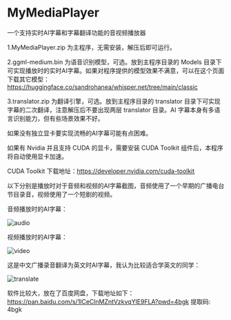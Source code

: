 # MyMediaPlayer
一个支持实时AI字幕和字幕翻译功能的音视频播放器

1.MyMediaPlayer.zip 为主程序，无需安装，解压后即可运行。

2.ggml-medium.bin 为语音识别模型，可选。放到主程序目录的 Models 目录下可实现播放时的实时AI字幕。如果对程序提供的模型效果不满意，可以在这个页面下载其它模型： 
    https://huggingface.co/sandrohanea/whisper.net/tree/main/classic
    
3.translator.zip 为翻译引擎，可选。放到主程序目录的 translator 目录下可实现字幕的二次翻译，注意解压后不要出现两层 translator 目录。AI 字幕本身有多语言识别能力，但有些场景效果不好。


如果没有独立显卡要实现流畅的AI字幕可能有点困难。


如果有 Nvidia 并且支持 CUDA 的显卡，需要安装 CUDA Toolkit 组件后，本程序将自动使用显卡加速。


CUDA Toolkit 下载地址：https://developer.nvidia.com/cuda-toolkit


以下分别是播放时对于音频和视频的AI字幕截图，音频使用了一个早期的广播电台节目录音，视频使用了一个短剧的视频。

音频播放时的AI字幕：

![audio](https://github.com/user-attachments/assets/d448e89b-40ec-4583-b372-9a506d4ad49d)

视频播放时的AI字幕：

![video](https://github.com/user-attachments/assets/58487e4b-1c6d-437c-b4e3-b9de13674b15)

这是中文广播录音翻译为英文时AI字幕，我认为比较适合学英文的同学：

![translate](https://github.com/user-attachments/assets/1a7644a2-7fae-48e1-90e7-5a3aee591552)


软件比较大，放在了百度网盘，下载地址如下：
https://pan.baidu.com/s/1lCeClnMZntVzkvqYlE9FLA?pwd=4bgk 提取码: 4bgk 
